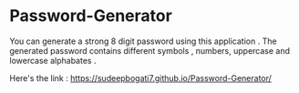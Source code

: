 # Password-Generator


<p>You can generate a strong 8 digit password using this application . The generated password contains different symbols , numbers, uppercase and lowercase alphabates . </p>

<p> Here's the link : <a href = 'https://sudeepbogati7.github.io/Password-Generator/' target = "blank">https://sudeepbogati7.github.io/Password-Generator/ </a></p>

